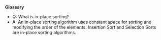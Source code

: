 **Glossary**


* Q: What is in-place sorting?
* A: An in-place sorting algorithm uses constant space for sorting and modifying the order of the elements. Insertion Sort and Selection Sorts are in-place sorting algorithms.
